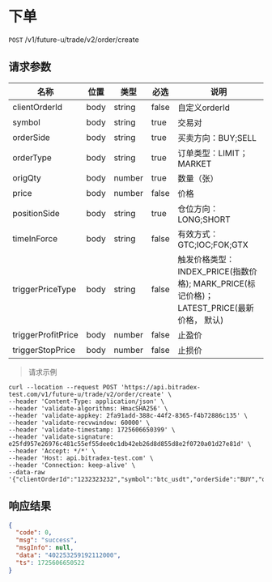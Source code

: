# 下单

`POST` /v1/future-u/trade/v2/order/create

## 请求参数

| 名称                 | 位置   | 类型     | 必选    | 说明                                                                |
|--------------------|------|--------|-------|-------------------------------------------------------------------|
| clientOrderId      | body | string | false | 自定义orderId                                                        |
| symbol             | body | string | true  | 交易对                                                               |
| orderSide          | body | string | true  | 买卖方向：BUY;SELL                                                     |
| orderType          | body | string | true  | 订单类型：LIMIT；MARKET                                                 |
| origQty            | body | number | true  | 数量（张）                                                             |
| price              | body | number | false | 价格                                                                |
| positionSide       | body | string | true  | 仓位方向：LONG;SHORT                                                   |
| timeInForce        | body | string | false | 有效方式：GTC;IOC;FOK;GTX                                              |
| triggerPriceType   | body | string | false | 触发价格类型：INDEX_PRICE(指数价格); MARK_PRICE(标记价格)；LATEST_PRICE(最新价格， 默认) |
| triggerProfitPrice | body | number | false | 止盈价                                                               |
| triggerStopPrice   | body | number | false | 止损价                                                               |

> 请求示例

```shell
curl --location --request POST 'https://api.bitradex-test.com/v1/future-u/trade/v2/order/create' \
--header 'Content-Type: application/json' \
--header 'validate-algorithms: HmacSHA256' \
--header 'validate-appkey: 2fa91add-388c-44f2-8365-f4b72886c135' \
--header 'validate-recvwindow: 60000' \
--header 'validate-timestamp: 1725606650399' \
--header 'validate-signature: e25fd957e26976c481c55ef55dee0c1db42eb26d8d855d8e2f0720a01d27e81d' \
--header 'Accept: */*' \
--header 'Host: api.bitradex-test.com' \
--header 'Connection: keep-alive' \
--data-raw '{"clientOrderId":"1232323232","symbol":"btc_usdt","orderSide":"BUY","orderType":"MARKET","origQty":10,"positionSide":"LONG","timeInForce":"IOC","triggerPriceType":"INDEX_PRICE"}'
```

## 响应结果

```json
{
  "code": 0,
  "msg": "success",
  "msgInfo": null,
  "data": "402253259192112000",
  "ts": 1725606650522
}
```

